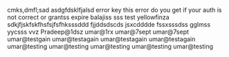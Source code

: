 
cmks,dmfl;sad
asdgfdsklfjalsd
error key
this error do you get if your auth is not correct or grantss expire balajiss
sss
test yellowfinza
sdkjfjskfskfhsfsjfsfhksssddd
fjjddsdscds
jsxcdddde
fssxsssdss
gglmss
yycsss
vvz
Pradeep@1dsz
umar@1rx
umar@7sept
umar@7sept
umar@testgain
umar@testagain
umar@testagain
umar@testagain
umar@testing
umar@testing
umar@testing
umar@testing
umar@testing
